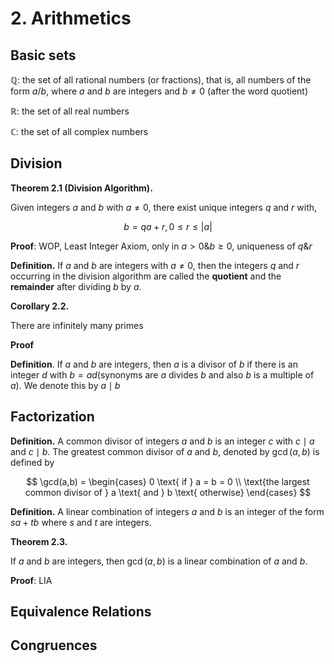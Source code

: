 # 2. Arithmetics

## Basic sets

$\mathbb{Q}$: the set of all rational numbers (or fractions), that is, all numbers of the form $a/b$, where $a$ and $b$ are integers and $b \ne 0$ (after the word quotient)

$\mathbb{R}$:  the set of all real numbers

$\mathbb{C}$: the set of all complex numbers

## Division

**Theorem 2.1 (Division Algorithm).**

Given integers $a$ and $b$ with $a \ne 0$, there exist unique integers $q$ and $r$ with,

$$
b = qa + r, 0 \le r \le |a|
$$

**Proof**: WOP, Least Integer Axiom, only in $a > 0 \& b \ge 0$, uniqueness of $q \& r$

**Definition.** If $a$ and $b$ are integers with $a \ne 0$, then the integers $q$ and $r$ occurring in the division algorithm are called the **quotient** and the **remainder** after dividing $b$ by $a$.

**Corollary 2.2.**

There are infinitely many primes

**Proof**

**Definition**. If $a$ and $b$ are integers, then $a$ is a divisor of $b$ if there is an integer $d$ with $b = ad$(synonyms are $a$ divides $b$ and also $b$ is a multiple of $a$). We denote this by $a \mid b$




## Factorization


**Definition.** A common divisor of integers $a$ and $b$ is an integer $c$ with $c \mid a$ and $c \mid b$. The greatest common divisor of $a$ and $b$, denoted by $\gcd(a, b)$ is defined by

$$
\gcd(a,b) = 
\begin{cases}
0 \text{ if } a = b = 0 \\
\text{the largest common divisor of } a \text{ and } b \text{ otherwise}
\end{cases}
$$

**Definition.** A linear combination of integers $a$ and $b$ is an integer of the form $sa + tb$ where $s$ and $t$ are integers.

**Theorem 2.3.**

If $a$ and $b$ are integers, then $\gcd(a, b)$ is a linear combination of $a$ and $b$.

**Proof**: LIA



## Equivalence Relations

## Congruences
